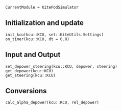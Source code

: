 ```@meta
CurrentModule = KitePodSimulator
```

## Initialization and update
```@docs
init_kcu(kcu::KCU, set::KiteUtils.Settings)
on_timer(kcu::KCU, dt = 0.0)
```

## Input and Output
```@docs
set_depower_steering(kcu::KCU, depower, steering)
get_depower(kcu::KCU)
get_steering(kcu::KCU)
```

## Conversions
```@docs
calc_alpha_depower(kcu::KCU, rel_depower)
```
